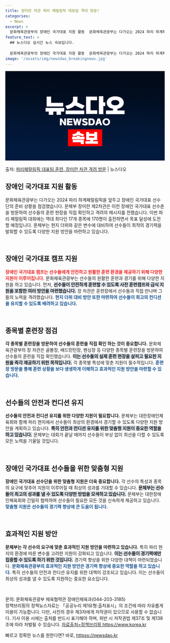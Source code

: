 ```yaml
---
title: 장미란 차관 파리 패럴림픽 대표팀 격려 방문!
categories:
  - News
excerpt: >
  문화체육관광부의 장애인 국가대표 지원 활동  문화체육관광부는 다가오는 2024 파리 하계패럴림픽을 앞두고 장…
feature_text: >
  ## 뉴스다오 실시간 뉴스 속보입니다.

  문화체육관광부의 장애인 국가대표 지원 활동  문화체육관광부는 다가오는 2024 파리 하계패럴림픽을 앞두고 장…
image: '/assets/img/newsdao_breakingnews.jpg'
---
```


![뉴스다오 속보](/assets/img/newsdao_breakingnews.jpg)

<p>출처: <a href="httpss://newsdao.kr/4885" rel="dofollow">파리패럴림픽 대표팀 훈련, 장미란 차관 격려 방문</a> | 뉴스다오</p>

<h2 data-ke-size="size26">장애인 국가대표 지원 활동</h2>

<p data-ke-size="size16">문화체육관광부는 다가오는 2024 파리 하계패럴림픽을 앞두고 장애인 국가대표 선수단의 준비 상황을 점검했습니다. 문체부 장미란 제2차관은 이천 장애인 국가대표 선수촌을 방문하여 선수들의 훈련 현장을 직접 확인하고 격려의 메시지를 전했습니다. 이번 파리 패럴림픽 대회에는 역대 최다인 17개 종목에 170명이 출전하면서 목표 달성에 도전할 예정입니다. 문체부는 현지 더위와 같은 변수에 대비하여 선수들이 최적의 경기력을 발휘할 수 있도록 다양한 지원 방안을 마련하고 있습니다.</p>

<p data-ke-size="size16">&nbsp;</p>

<h2 data-ke-size="size26">장애인 국가대표 캠프 지원</h2>

<p data-ke-size="size16"><b><span style="color: #ee2323;">장애인 국가대표 캠프는 선수들에게 안전하고 원활한 훈련 환경을 제공하기 위해 다양한 지원이 이루어집니다.</span></b> 문화체육관광부는 선수들의 원활한 훈련과 경기를 위해 다양한 지원을 하고 있습니다. 먼저, <b><span style="background-color: #21538527;">선수들이 안전하게 훈련할 수 있도록 사전 훈련캠프와 급식 지원을 포함한 여러 방안을 마련했습니다.</span></b> 장 차관은 훈련장에서 선수들과 직접 만나며 그들의 노력을 격려했습니다. <b><span style="color: #1a5490;">현지 더위 대비 방안 또한 마련하여 선수들이 최고의 컨디션을 유지할 수 있도록 배려하고 있습니다.</span></b></p>

<p data-ke-size="size16">&nbsp;</p>

<h2 data-ke-size="size26">종목별 훈련장 점검</h2>

<p data-ke-size="size16"><b><span style="ee2323;">각 종목별 훈련장을 방문하여 선수들의 훈련을 직접 확인 하는 것이 중요합니다.</span></b> 문화체육관광부의 장 차관은 골볼장, 배드민턴장, 펜싱장 등 다양한 종목별 훈련장을 방문하여 선수들의 훈련을 직접 확인했습니다. <b><span style="background-color: #21538527;">이는 선수들의 실제 훈련 현장을 살피고 필요한 지원을 즉각 제공하기 위한 목적입니다.</span></b> 각 종목별 특성에 맞춘 지원이 필수적입니다. <b><span style="color: #1a5490;">훈련장 방문을 통해 훈련 상황을 보다 생생하게 이해하고 효과적인 지원 방안을 마련할 수 있습니다.</span></b></p>

<p data-ke-size="size16">&nbsp;</p>

<h2 data-ke-size="size26">선수들의 안전과 컨디션 유지</h2>

<p data-ke-size="size16"><b><span style="ee2323;">선수들의 안전과 컨디션 유지를 위한 다양한 지원이 필요합니다.</span></b> 문체부는 대한장애인체육회와 함께 파리 현지에서 선수들이 최상의 환경에서 경기할 수 있도록 다양한 지원 방안을 계획하고 있습니다. <b><span style="background-color: #21538527;">특히 안전과 컨디션 유지를 위한 맞춤형 지원이 중요한 역할을 하고 있습니다.</span></b> 문체부는 대회가 끝날 때까지 선수들이 부상 없이 최선을 다할 수 있도록 모든 노력을 기울일 것입니다.</p>

<p data-ke-size="size16">&nbsp;</p>

<h2 data-ke-size="size26">장애인 국가대표 선수들을 위한 맞춤형 지원</h2>

<p data-ke-size="size16"><b><span style="ee2323;">장애인 국가대표 선수단을 위한 맞춤형 지원은 더욱 중요합니다.</span></b> 각 선수의 특성과 종목의 요구에 맞추어 지원이 이루어질 때 최상의 성과를 기대할 수 있습니다. <b><span style="background-color: #21538527;">문체부는 선수들이 최고의 성과를 낼 수 있도록 다양한 방법을 모색하고 있습니다.</span></b> 문체부는 대한장애인체육회와 긴밀히 협력하여 선수들이 필요한 모든 것을 신속하게 제공하고 있습니다. <b><span style="color: #1a5490;">맞춤형 지원은 선수들의 경기력 향상에 큰 도움이 됩니다.</span></b></p>

<p data-ke-size="size16">&nbsp;</p>

<h2 data-ke-size="size26">효과적인 지원 방안</h2>

<p data-ke-size="size16"><b><span style="ee2323;">문체부는 각 선수의 요구에 맞춘 효과적인 지원 방안을 마련하고 있습니다.</span></b> 특히 파리 현지의 환경에 따른 변수를 고려한 지원이 강화되고 있습니다. <b><span style="background-color: #21538527;">이는 선수들이 경기력에만 집중할 수 있도록 하기 위한 것입니다.</span></b> 경기력 향상을 위한 다양한 대책이 마련되었습니다. <b><span style="color: #1a5490;">문화체육관광부의 효과적인 지원 방안은 경기력 향상에 중요한 역할을 하고 있습니다.</span></b> 특히 선수들의 안전과 컨디션 유지를 위한 대책이 강조되고 있습니다. 이는 선수들이 최상의 성과를 낼 수 있도록 지원하는 중요한 요소입니다.</p>

<p data-ke-size="size16">&nbsp;</p>

<p data-ke-size="size16">문의: 문화체육관광부 체육협력관 장애인체육과(044-203-3185)<br>정책브리핑의 정책뉴스자료는 「공공누리 제1유형:출처표시」의 조건에 따라 자유롭게 이용이 가능합니다. 다만, 사진의 경우 제3자에게 저작권이 있으므로 사용할 수 없습니다. 기사 이용 시에는 출처를 반드시 표기해야 하며, 위반 시 저작권법 제37조 및 제138조에 따라 처벌될 수 있습니다. <a href="httpss://newsdao.kr/4885">자료출처=정책브리핑 https://www.korea.kr</a></p>
 

빠르고 정확한 뉴스를 원한다면? 바로, <a href="httpss://newsdao.kr" rel="dofollow">httpss://newsdao.kr</a>


